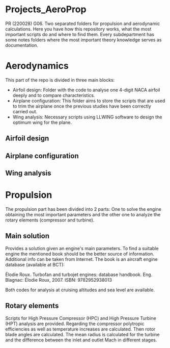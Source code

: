 # Projects_AeroProp

PR (220028) G06. Two separated folders for propulsion and aerodynamic calculations. Here you have how this repository works, what the most important scripts do and where to find them.
Every subdepartment has some notes folders where the most important theory knowledge serves as documentation. 

# Aerodynamics

This part of the repo is divided in three main blocks:

 - Airfoil design: Folder with the code to analyse one 4-digit NACA airfoil deeply and to compare characteristics. 
 - Airplane configuration: This folder aims to store the scripts that are used to trim the airplane once the previous studies have been correctly carried out.
 - Wing analysis: Necessary scripts using LLWING software to design the optimum wing for the plane. 

## Airfoil design



## Airplane configuration



## Wing analysis



# Propulsion

The propulsion part has been divided into 2 parts: One to solve the engine obtaining the most important parameters and the other one to analyze the rotary elements (compressor and turbine).

## Main solution
Provides a solution given an engine's main parameters. To find a suitable engine the mentioned book should be the better source of information. Additional info can be taken from Internet. The book is an aircraft engine database (available at BCT):

Élodie Roux. Turbofan and turbojet engines: database handbook. Eng. Blagnac:
Élodie Roux, 2007. ISBN: 9782952938013

Both codes for analysis at cruising altitudes and sea level are available. 

## Rotary elements

Scripts for High Pressure Compressor (HPC) and High Pressure Turbine (HPT) analysis are provided. 
Regarding the compressor polytropic efficiencies as well as temperature increases are calculated. Then rotor blade angles are calculated. The mean radius is calculated for the turbine and the difference between the inlet and outlet Mach in different stages. 

